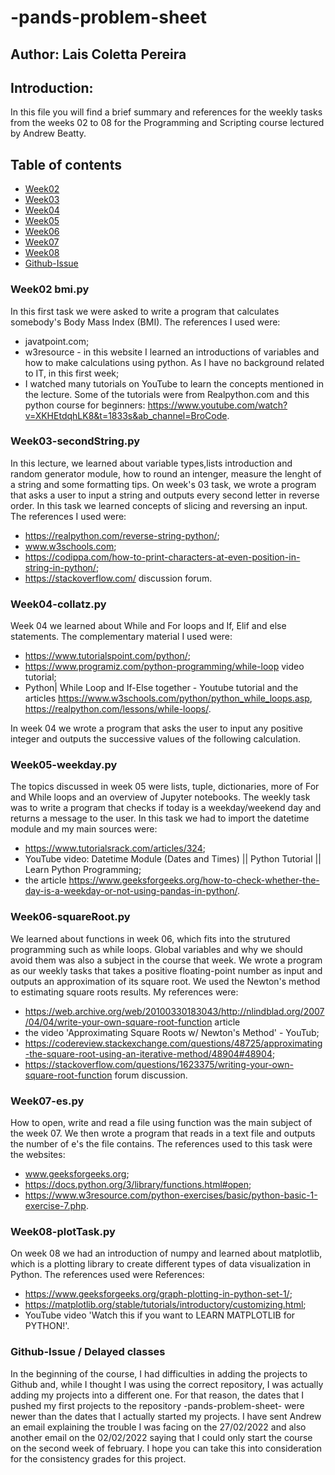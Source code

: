 # -pands-problem-sheet
## Author: Lais Coletta Pereira

## Introduction:
In this file you will find a brief summary and references for the weekly tasks from the weeks 02 to 08 for the Programming and Scripting course lectured by Andrew Beatty.

## Table of contents
* [Week02](###Week02-bmi.py)
* [Week03](###Week03-secondString.py)
* [Week04](###Week04-collatz.py)
* [Week05](###Week05-weekday.py)
* [Week06](###Week06-squareRoot.py)
* [Week07](###Week07-es.py)
* [Week08](###Week08-plotTask)
* [Github-Issue](#Github-Issue)


### Week02 bmi.py
In this first task we were asked to write a program that calculates somebody's Body Mass Index (BMI). The references I used were: 
  * javatpoint.com; 
  * w3resource - in this website I learned an introductions of variables and how to make calculations using python. As I have no background related to IT, in this first week; 
  * I watched many tutorials on YouTube to learn the concepts mentioned in the lecture. Some of the tutorials were from Realpython.com and this python course for beginners: https://www.youtube.com/watch?v=XKHEtdqhLK8&t=1833s&ab_channel=BroCode.

### Week03-secondString.py
In this lecture, we learned about variable types,lists introduction and random generator module, how to round an intenger, measure the lenght of a string and some formatting tips. On week's 03 task, we wrote a program that asks a user to input a string and outputs every second letter in reverse order. In this task we learned concepts of slicing and reversing an input. 
The references I used were: 
  * https://realpython.com/reverse-string-python/; 
  * www.w3schools.com; 
  * https://codippa.com/how-to-print-characters-at-even-position-in-string-in-python/;
  * https://stackoverflow.com/ discussion forum. 
 

### Week04-collatz.py
Week 04 we learned about While and For loops and If, Elif and else statements. The complementary material I used were: 
  * https://www.tutorialspoint.com/python/; 
  * https://www.programiz.com/python-programming/while-loop video tutorial; 
  * Python| While Loop and If-Else together - Youtube tutorial and the articles https://www.w3schools.com/python/python_while_loops.asp, https://realpython.com/lessons/while-loops/.
  
 In week 04 we wrote a program that asks the user to input any positive integer and outputs the successive values of the following calculation.

### Week05-weekday.py
The topics discussed in week 05 were lists, tuple, dictionaries, more of For and While loops and an overview of Jupyter notebooks. The weekly task was to write a program that checks if today is a weekday/weekend day and returns a message to the user. In this task we had to import the datetime module and my main sources were:
  * https://www.tutorialsrack.com/articles/324; 
  * YouTube video: Datetime Module (Dates and Times) || Python Tutorial || Learn Python Programming;
  * the article https://www.geeksforgeeks.org/how-to-check-whether-the-day-is-a-weekday-or-not-using-pandas-in-python/.

### Week06-squareRoot.py
We learned about functions in week 06, which fits into the strutured programming such as while loops. Global variables and why we should avoid them was also a subject in the course that week. We wrote a program as our weekly tasks that takes a positive floating-point number as input and outputs an approximation of its square root. We used the Newton's method to estimating square roots results. My references were:
  * https://web.archive.org/web/20100330183043/http://nlindblad.org/2007/04/04/write-your-own-square-root-function article
  * the video 'Approximating Square Roots w/ Newton's Method' - YouTub;
  * https://codereview.stackexchange.com/questions/48725/approximating-the-square-root-using-an-iterative-method/48904#48904;
  * https://stackoverflow.com/questions/1623375/writing-your-own-square-root-function forum discussion. 

### Week07-es.py
How to open, write and read a file using function was the main subject of the week 07. We then wrote a program that reads in a text file and outputs the number of e's the file contains. The references used to this task were the websites: 
  * www.geeksforgeeks.org; 
  * https://docs.python.org/3/library/functions.html#open; 
  * https://www.w3resource.com/python-exercises/basic/python-basic-1-exercise-7.php.

### Week08-plotTask.py
On week 08 we had an introduction of numpy and learned about matplotlib, which is a plotting library to create different types of data visualization in Python. The references used were References: 
  * https://www.geeksforgeeks.org/graph-plotting-in-python-set-1/; 
  * https://matplotlib.org/stable/tutorials/introductory/customizing.html;
  * YouTube video 'Watch this if you want to LEARN MATPLOTLIB for PYTHON!'.

### Github-Issue / Delayed classes
In the beginning of the course, I had difficulties in adding the projects to Github and, while I thought I was using the correct repository, I was actually adding my projects into a different one. For that reason, the dates that I pushed my first projects to the repository -pands-problem-sheet- were newer than the dates that I actually started my projects. I have sent Andrew an email explaining the trouble I was facing on the 27/02/2022 and also another email on the 02/02/2022 saying that I could only start the course on the second week of february. I hope you can take this into consideration for the consistency grades for this project.


